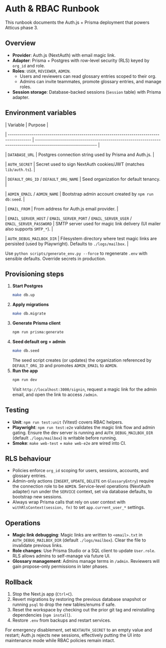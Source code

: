 # Auth & RBAC Runbook

This runbook documents the Auth.js + Prisma deployment that powers Atticus phase 3.

## Overview

- **Provider**: Auth.js (NextAuth) with email magic link.
- **Adapter**: Prisma + Postgres with row-level security (RLS) keyed by `org_id` and role.
- **Roles**: `USER`, `REVIEWER`, `ADMIN`.
  - Users and reviewers can read glossary entries scoped to their org.
  - Admins can invite teammates, promote glossary entries, and manage roles.
- **Session storage**: Database-backed sessions (`Session` table) with Prisma adapter.

## Environment variables

<!-- markdownlint-disable-next-line MD013 -->

| Variable | Purpose |

<!-- markdownlint-disable-next-line MD013 -->

<!-- markdownlint-disable-next-line MD013 -->

<!-- markdownlint-disable-next-line MD013 -->

| ----------------------------------------------------------------------------------------- | ------------------------------------------------------------------------------------------------------------- |

<!-- markdownlint-disable-next-line MD013 -->

| `DATABASE_URL` | Postgres connection string used by Prisma and Auth.js. |

<!-- markdownlint-disable-next-line MD013 -->

| `AUTH_SECRET` | Secret used to sign NextAuth cookies/JWT (matches `lib/auth.ts`). |

<!-- markdownlint-disable-next-line MD013 -->

| `DEFAULT_ORG_ID` / `DEFAULT_ORG_NAME` | Seed organization for default tenancy. |

<!-- markdownlint-disable-next-line MD013 -->

| `ADMIN_EMAIL` / `ADMIN_NAME` | Bootstrap admin account created by `npm run db:seed`. |

<!-- markdownlint-disable-next-line MD013 -->

| `EMAIL_FROM` | From address for Auth.js email provider. |

<!-- markdownlint-disable-next-line MD013 -->

| `EMAIL_SERVER_HOST` / `EMAIL_SERVER_PORT` / `EMAIL_SERVER_USER` / `EMAIL_SERVER_PASSWORD` | SMTP server used for magic link delivery (UI mailer also supports `SMTP_*`). |

<!-- markdownlint-disable-next-line MD013 -->

| `AUTH_DEBUG_MAILBOX_DIR` | Filesystem directory where test magic links are persisted (used by Playwright). Defaults to `./logs/mailbox`. |

Use `python scripts/generate_env.py --force` to regenerate `.env` with sensible defaults. Override secrets in production.

## Provisioning steps

1. **Start Postgres**
   ```bash
   make db.up
   ```
2. **Apply migrations**
   ```bash
   make db.migrate
   ```
3. **Generate Prisma client**
   ```bash
   npm run prisma:generate
   ```
4. **Seed default org + admin**
   ```bash
   make db.seed
   ```
   The seed script creates (or updates) the organization referenced by `DEFAULT_ORG_ID` and promotes `ADMIN_EMAIL` to `ADMIN`.
5. **Run the app**
   ```bash
   npm run dev
   ```
   Visit `http://localhost:3000/signin`, request a magic link for the admin email, and open the link to access `/admin`.

## Testing

- **Unit**: `npm run test:unit` (Vitest) covers RBAC helpers.
- **Playwright**: `npm run test:e2e` validates the magic link flow and admin gating. Ensure the dev server is running and `AUTH_DEBUG_MAILBOX_DIR` (default `./logs/mailbox`) is writable before running.
- **Smoke**: `make web-test` + `make web-e2e` are wired into CI.

## RLS behaviour

- Policies enforce `org_id` scoping for users, sessions, accounts, and glossary entries.
- Admin-only actions (`INSERT`, `UPDATE`, `DELETE` on `GlossaryEntry`) require the connection role to be `ADMIN`. Service-level operations (NextAuth adapter) run under the `SERVICE` context, set via database defaults, to bootstrap new sessions.
- Always wrap Prisma calls that rely on user context with `withRlsContext(session, fn)` to set `app.current_user_*` settings.

## Operations

- **Magic link debugging**: Magic links are written to `<email>.txt` in `AUTH_DEBUG_MAILBOX_DIR` (default `./logs/mailbox`). Clear the file to invalidate previous links.
- **Role changes**: Use Prisma Studio or a SQL client to update `User.role`. RLS allows admins to self-manage via future UI.
- **Glossary management**: Admins manage terms in `/admin`. Reviewers will gain propose-only permissions in later phases.

## Rollback

1. Stop the Next.js app (`Ctrl+C`).
2. Revert migrations by restoring the previous database snapshot or running `psql` to drop the new tables/enums if safe.
3. Reset the workspace by checking out the prior git tag and reinstalling dependencies (`npm install`).
4. Restore `.env` from backups and restart services.

For emergency disablement, set `NEXTAUTH_SECRET` to an empty value and restart; Auth.js rejects new sessions, effectively putting the UI into maintenance mode while RBAC policies remain intact.
